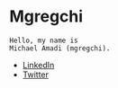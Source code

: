 # Mgregchi
```
Hello, my name is
Michael Amadi (mgregchi).
```
- [LinkedIn]()
- [Twitter](https://twitter.com/mgregchi02)
